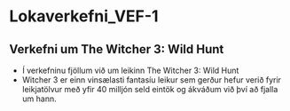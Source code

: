 # Lokaverkefni_VEF-1

## Verkefni um The Witcher 3: Wild Hunt
* Í verkefninu fjöllum við um leikinn The Witcher 3: Wild Hunt
* Witcher 3 er einn vinsælasti fantasíu leikur sem gerður hefur verið fyrir leikjatölvur með yfir 40 milljón seld eintök og ákváðum við  því að fjalla um hann.
